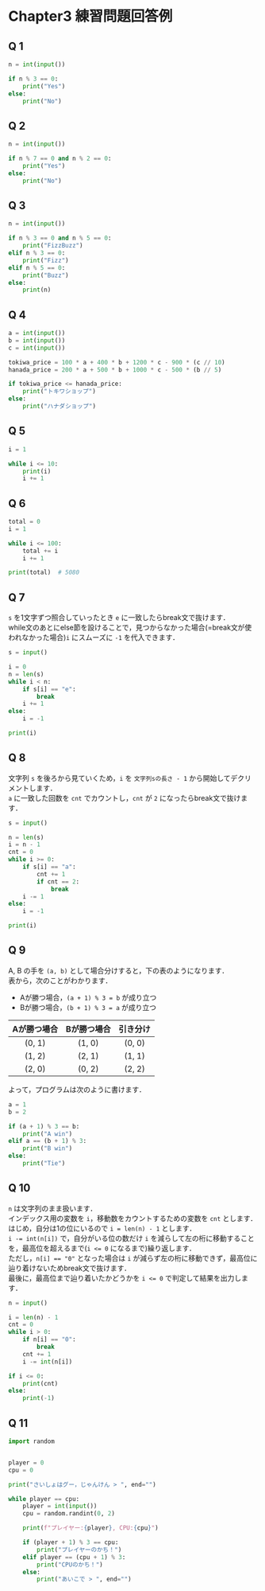 # Chapter3 練習問題回答例

## Q 1

```python
n = int(input())

if n % 3 == 0:
    print("Yes")
else:
    print("No")
```


## Q 2

```python
n = int(input())

if n % 7 == 0 and n % 2 == 0:
    print("Yes")
else:
    print("No")
```


## Q 3

```python
n = int(input())

if n % 3 == 0 and n % 5 == 0:
    print("FizzBuzz")
elif n % 3 == 0:
    print("Fizz")
elif n % 5 == 0:
    print("Buzz")
else:
    print(n)
```


## Q 4

```python
a = int(input())
b = int(input())
c = int(input())

tokiwa_price = 100 * a + 400 * b + 1200 * c - 900 * (c // 10)
hanada_price = 200 * a + 500 * b + 1000 * c - 500 * (b // 5)

if tokiwa_price <= hanada_price:
    print("トキワショップ")
else:
    print("ハナダショップ")
```

## Q 5

```python
i = 1

while i <= 10:
    print(i)
    i += 1
```

## Q 6

```python
total = 0
i = 1

while i <= 100:
    total += i
    i += 1

print(total)  # 5080
```


## Q 7

`s` を1文字ずつ照合していったとき `e` に一致したらbreak文で抜けます．  
while文のあとにelse節を設けることで，見つからなかった場合(=break文が使われなかった場合)`i` にスムーズに `-1` を代入できます．  

```python
s = input()

i = 0
n = len(s)
while i < n:
    if s[i] == "e":
        break
    i += 1
else:
    i = -1

print(i)
```


## Q 8

文字列 `s` を後ろから見ていくため，`i` を `文字列sの長さ - 1` から開始してデクリメントします．  
`a` に一致した回数を `cnt` でカウントし，`cnt` が `2` になったらbreak文で抜けます．  

```python
s = input()

n = len(s)
i = n - 1
cnt = 0
while i >= 0:
    if s[i] == "a":
        cnt += 1
        if cnt == 2:
            break
    i -= 1
else:
    i = -1

print(i)
```


## Q 9

A, B の手を `(a, b)` として場合分けすると，下の表のようになります．  
表から，次のことがわかります．  
- Aが勝つ場合，`(a + 1) % 3 = b` が成り立つ
- Bが勝つ場合，`(b + 1) % 3 = a` が成り立つ

| Aが勝つ場合 | Bが勝つ場合 | 引き分け |
| :---------: | :---------: | :------: |
|   (0, 1)    |   (1, 0)    |  (0, 0)  |
|   (1, 2)    |   (2, 1)    |  (1, 1)  |
|   (2, 0)    |   (0, 2)    |  (2, 2)  |

よって，プログラムは次のように書けます．  

```python
a = 1
b = 2

if (a + 1) % 3 == b:
    print("A win")
elif a == (b + 1) % 3:
    print("B win")
else:
    print("Tie")
```


## Q 10

`n` は文字列のまま扱います．  
インデックス用の変数を `i`，移動数をカウントするための変数を `cnt` とします．  
はじめ，自分は1の位にいるので `i = len(n) - 1` とします．  
`i -= int(n[i])` で，自分がいる位の数だけ `i` を減らして左の桁に移動することを，最高位を超えるまで(`i <= 0` になるまで)繰り返します．  
ただし，`n[i] == "0"` となった場合は `i` が減らず左の桁に移動できず，最高位に辿り着けないためbreak文で抜けます．  
最後に，最高位まで辿り着いたかどうかを `i <= 0` で判定して結果を出力します．  

```python
n = input()

i = len(n) - 1
cnt = 0
while i > 0:
    if n[i] == "0":
        break
    cnt += 1
    i -= int(n[i])

if i <= 0:
    print(cnt)
else:
    print(-1)
```


## Q 11

```python
import random


player = 0
cpu = 0

print("さいしょはグー，じゃんけん > ", end="")

while player == cpu:
    player = int(input())
    cpu = random.randint(0, 2)

    print(f"プレイヤー:{player}, CPU:{cpu}")

    if (player + 1) % 3 == cpu:
        print("プレイヤーのかち！")
    elif player == (cpu + 1) % 3:
        print("CPUのかち！")
    else:
        print("あいこで > ", end="")
```
